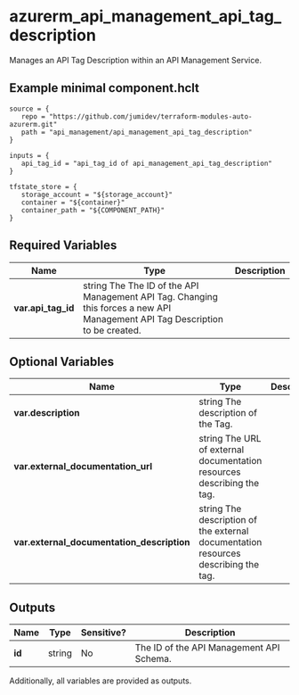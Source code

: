 # azurerm_api_management_api_tag_description

Manages an API Tag Description within an API Management Service.

## Example minimal component.hclt

```hcl
source = {
   repo = "https://github.com/jumidev/terraform-modules-auto-azurerm.git" 
   path = "api_management/api_management_api_tag_description" 
}

inputs = {
   api_tag_id = "api_tag_id of api_management_api_tag_description" 
}

tfstate_store = {
   storage_account = "${storage_account}" 
   container = "${container}" 
   container_path = "${COMPONENT_PATH}" 
}

```

## Required Variables

| Name | Type |  Description |
| ---- | --------- |  ----------- |
| **var.api_tag_id** | string  The The ID of the API Management API Tag. Changing this forces a new API Management API Tag Description to be created. | 

## Optional Variables

| Name | Type |  Description |
| ---- | --------- |  ----------- |
| **var.description** | string  The description of the Tag. | 
| **var.external_documentation_url** | string  The URL of external documentation resources describing the tag. | 
| **var.external_documentation_description** | string  The description of the external documentation resources describing the tag. | 



## Outputs

| Name | Type | Sensitive? | Description |
| ---- | ---- | --------- | --------- |
| **id** | string | No  | The ID of the API Management API Schema. | 

Additionally, all variables are provided as outputs.

